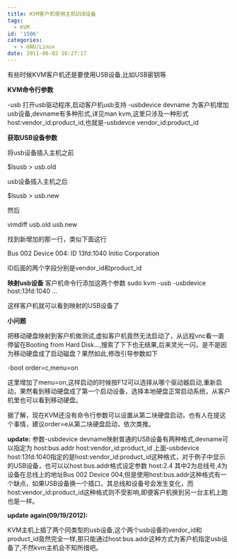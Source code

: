 ```yaml
---
title: KVM客户机使用主机USB设备
tags:
  - KVM
id: '1506'
categories:
  - - GNU/Linux
date: 2011-06-02 16:27:17
---
```


有些时候KVM客户机还是要使用USB设备,比如USB密钥等
<!-- more -->
**KVM命令行参数**

-usb 打开usb驱动程序,启动客户机usb支持
-usbdevice devname 为客户机增加usb设备,devname有多种形式,详见man kvm,这里只涉及一种形式host:vendor_id:product_id,也就是-usbdevce vendor_id:product_id

**获取USB设备参数**

将usb设备插入主机之前

$lsusb > usb.old

usb设备插入主机之后

$lsusb > usb.new

然后

vimdiff usb.old usb.new

找到新增加的那一行，类似下面这行

Bus 002 Device 004: ID 13fd:1040 Initio Corporation

ID后面的两个字段分别是vendor_id和product_id

**映射usb设备**
客户机命令行添加这两个参数
sudo kvm -usb -usbdevice host:13fd:1040 ... 

这样客户机就可以看到映射的USB设备了

**小问题**

把移动硬盘映射到客户机做测试,虚拟客户机竟然无法启动了，从远程vnc看一直停留在Booting from Hard Disk...,搜索了下下也无结果,后来灵光一闪，是不是因为移动硬盘成了启动磁盘？果然如此,修改引导参数如下

-boot order=c,menu=on

这里增加了menu=on,这样启动的时候按F12可以选择从哪个驱动器启动,重新启动，果然看到移动硬盘成了第一个启动设备，选择本地硬盘正常启动系统，从客户机里也可以看到移动硬盘。

据了解，现在KVM还没有命令行参数可以设置从第二块硬盘启动，也有人在提这个事情，建议order=e从第二块硬盘启动，依次类推。

**update:**
参数-usbdevice devname映射普通的USB设备有两种格式,devname可以指定为
host:bus.addr 
host:vendor_id:product_id
上面-usbdevice host:13fd:1040指定的是host:vendor_id:product_id这种格式，对于例子中显示的USB设备，也可以以host:bus.addr格式设定参数
host:2.4
其中2为总线号,4为设备在总线上的地址Bus 002 Device 004,但是使用host:bus.addr这种格式有一个缺点，如果USB设备换一个插口，其总线和设备号会发生变化，而host:vendor_id:product_id这种格式则不受影响,即便客户机换到另一台主机上跑也是一样。

**update again(09/19/2012):**

KVM主机上插了两个同类型的usb设备,这个两个usb设备的verdor_id和product_id竟然完全一样,那只能通过host:bus.addr这种方式为客户机指定usb设备了,不然kvm主机会不知所措吧。